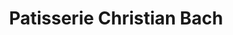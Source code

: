 ---
title: "Patisserie Christian Bach"
url: /bad-wildungen/patisserie-christian-bach/
shop: Konditorei
---
